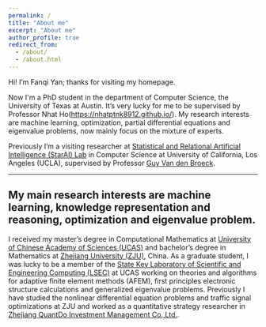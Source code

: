 ```yaml
---
permalink: /
title: "About me"
excerpt: "About me"
author_profile: true
redirect_from: 
  - /about/
  - /about.html
---
```


Hi! I’m Fanqi Yan; thanks for visiting my homepage. 

Now I'm a PhD student in the department of Computer Science, the University of Texas at Austin. It’s very lucky for me to be supervised by Professor Nhat Ho(https://nhatptnk8912.github.io/). My research interests are machine learning, optimization, partial differential equations and eigenvalue problems, now mainly focus on the mixture of experts.

Previously I’m a visiting researcher at [Statistical and Relational Artificial Intelligence (StarAI) Lab](http://starai.cs.ucla.edu/members/) in Computer Science at University of California, Los Angeles (UCLA), supervised by Professor [Guy Van den Broeck](http://web.cs.ucla.edu/~guyvdb/). 

---
My main research interests are machine learning, knowledge representation and reasoning, optimization and eigenvalue problem.
---

I received my master’s degree in Computational Mathematics at [University of Chinese Academy of Sciences (UCAS)](http://www.amss.ac.cn/) and bachelor’s degree in Mathematics at [Zhejiang University (ZJU)](http://www.math.zju.edu.cn/), China. As a graduate student, I was lucky to be a member of the [State Key Laboratory of Scientific and Engineering Computing (LSEC)](http://lsec.cc.ac.cn/) at UCAS working on theories and algorithms for adaptive finite element methods (AFEM), first principles electronic structure calculations and generalized eigenvalue problems. Previously I have studied the nonlinear differential equation problems and traffic signal optimizations at ZJU and worked as a quantitative strategy researcher in [Zhejiang QuantDo Investment Management Co.,Ltd.](https://www.linkedin.com/company/zhejiang-quantdo-investment-co--ltd-/about/).



